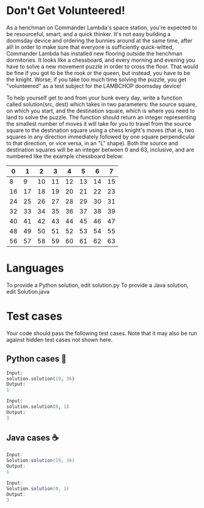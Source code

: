 Don't Get Volunteered!
======================
As a henchman on Commander Lambda's space station, you're expected to be resourceful, smart, and a quick thinker. It's not easy building a doomsday device and ordering the bunnies around at the same time, after all! In order to make sure that everyone is sufficiently quick-witted, Commander Lambda has installed new flooring outside the henchman dormitories. It looks like a chessboard, and every morning and evening you have to solve a new movement puzzle in order to cross the floor. That would be fine if you got to be the rook or the queen, but instead, you have to be the knight. Worse, if you take too much time solving the puzzle, you get "volunteered" as a test subject for the LAMBCHOP doomsday device!

To help yourself get to and from your bunk every day, write a function called solution(src, dest) which takes in two parameters: the source square, on which you start, and the destination square, which is where you need to land to solve the puzzle. The function should return an integer representing the smallest number of moves it will take for you to travel from the source square to the destination square using a chess knight's moves (that is, two squares in any direction immediately followed by one square perpendicular to that direction, or vice versa, in an "L" shape). Both the source and destination squares will be an integer between 0 and 63, inclusive, and are numbered like the example chessboard below:

| 0| 1| 2| 3| 4| 5| 6| 7|
|--|--|--|--|--|--|--|--|
| 8| 9|10|11|12|13|14|15|
|16|17|18|19|20|21|22|23|
|24|25|26|27|28|29|30|31|
|32|33|34|35|36|37|38|39|
|40|41|42|43|44|45|46|47|
|48|49|50|51|52|53|54|55|
|56|57|58|59|60|61|62|63|


Languages
=========

To provide a Python solution, edit solution.py
To provide a Java solution, edit Solution.java

Test cases
==========
Your code should pass the following test cases.
Note that it may also be run against hidden test cases not shown here.

## Python cases 🐍
```python
Input:
solution.solution(19, 36)
Output:
1
```

```python
Input:
solution.solution(0, 1)
Output:
3
```

## Java cases ☕️
```java 
Input:
Solution.solution(19, 36)
Output:
1
```

```java
Input:
Solution.solution(0, 1)
Output:
3
```